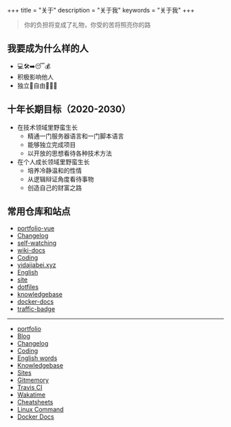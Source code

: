 +++
title = "关于"
description = "关于我"
keywords = "关于我"
+++



> 你的负担将变成了礼物，你受的苦将照亮你的路

## 我要成为什么样的人

- 💻🛠➡️😴💰
- 积极影响他人
- 独立🤖自由👨🏻‍💻

## 十年长期目标（2020-2030）

- 在技术领域里野蛮生长
  - 精通一门服务器语言和一门脚本语言
  - 能够独立完成项目
  - 以开放的思想看待各种技术方法
- 在个人成长领域里野蛮生长
  - 培养冷静温和的性情
  - 从逻辑辩证角度看待事物
  - 创造自己的财富之路

## 常用仓库和站点

- [portfolio-vue](https://github.com/tianheg/portfolio-vue)
- [Changelog](https://github.com/tianheg/Changelog)
- [self-watching](https://github.com/tianheg/self-watching)
- [wiki-docs](https://github.com/tianheg/wiki-docs)
- [Coding](https://github.com/tianheg/coding)
- [yidajiabei.xyz](https://github.com/tianheg/yidajiabei.xyz)
- [English](https://github.com/tianheg/English)
- [site](https://github.com/tianheg/site)
- [dotfiles](https://github.com/tianheg/dotfiles)
- [knowledgebase](https://github.com/tianheg/knowledgebase)
- [docker-docs](https://github.com/tianheg/docker-docs)
- [traffic-badge](https://github.com/tianheg/traffic-badge)

---

- [portfolio](https://github.com/tianheg/portfolio-vue)
- [Blog](https://blog.yidajiabei.xyz)
- [Changelog](https://tianheg.github.io/Changelog)
- [Coding](https://tianheg.github.io/coding)
- [English words](https://tianheg.github.io/English)
- [Knowledgebase](https://gaotianhe.github.io/knowledgebase)
- [Sites](https://tianheg.github.io/site)
- [Gitmemory](https://www.gitmemory.com/tianheg)
- [Travis CI](https://travis-ci.com/dashboard)
- [Wakatime](https://wakatime.com/dashboard)
- [Cheatsheets](https://tianheg.github.io/cheatsheets)
- [Linux Command](https://tianheg.github.io/linux-command)
- [Docker Docs](https://tianheg.github.io/docker-docs)

